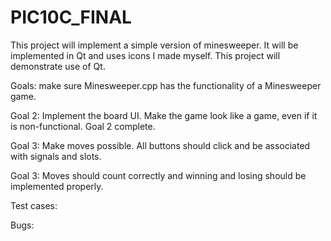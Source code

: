 # PIC10C_FINAL

This project will implement a simple version of minesweeper. It will be implemented in Qt and uses icons I made myself. This project will demonstrate use of Qt.

Goals: make sure Minesweeper.cpp has the functionality of a Minesweeper game. 

Goal 2: Implement the board UI. Make the game look like a game, even if it is non-functional.
Goal 2 complete.

Goal 3: Make moves possible. All buttons should click and be associated with signals and slots.

Goal 3: Moves should count correctly and winning and losing should be implemented properly.

Test cases:

Bugs:
